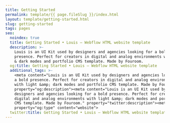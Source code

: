 ```yaml
---
title: Getting Started
permalink: template/{{ page.fileSlug }}/index.html
layout: template/getting-started.html
slug: getting-started
tags: pages
seo:
  noindex: true
  title: Getting Started • Louis – Webflow HTML website template
  description: >-
    Louis is an UI Kit used by designers and agencies looking for a bold
    presence. Perfect for creators in digital and analog environments with light
    & dark modes and portfolio CMS template. Made by Fouroom.
  og:title: Getting Started • Louis – Webflow HTML website template
  additional_tags: >-
    <meta content="Louis is an UI Kit used by designers and agencies looking for
    a bold presence. Perfect for creators in digital and analog environments
    with light &amp; dark modes and portfolio CMS template. Made by Fouroom."
    property="og:description"><meta content="Louis is an UI Kit used by
    designers and agencies looking for a bold presence. Perfect for creators in
    digital and analog environments with light &amp; dark modes and portfolio
    CMS template. Made by Fouroom." property="twitter:description"><meta
    property="og:type" content="website">
  twitter:title: Getting Started • Louis – Webflow HTML website template
---
```



